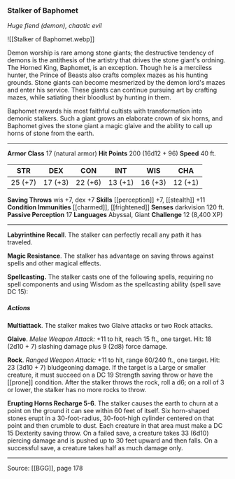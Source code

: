 ### Stalker of Baphomet
_Huge fiend (demon), chaotic evil_

![[Stalker of Baphomet.webp]]

Demon worship is rare among stone giants; the destructive tendency of demons is the antithesis of the artistry that drives the stone giant's ordning. The Horned King, Baphomet, is an exception. Though he is a merciless hunter, the Prince of Beasts also crafts complex mazes as his hunting grounds. Stone giants can become mesmerized by the demon lord's mazes and enter his service. These giants can continue pursuing art by crafting mazes, while satiating their bloodlust by hunting in them.

Baphomet rewards his most faithful cultists with transformation into demonic stalkers. Such a giant grows an elaborate crown of six horns, and Baphomet gives the stone giant a magic glaive and the ability to call up horns of stone from the earth.




---

**Armor Class** 17 (natural armor)
**Hit Points** 200 (16d12 + 96)
**Speed** 40 ft.

| STR     | DEX     | CON     | INT     | WIS     | CHA     |
|---------|---------|---------|---------|---------|---------|
| 25 (+7) | 17 (+3) | 22 (+6) | 13 (+1) | 16 (+3) | 12 (+1) |

**Saving Throws** wis +7, dex +7
**Skills** [[perception]] +7, [[stealth]] +11
**Condition Immunities** [[charmed]], [[frightened]]
**Senses** darkvision 120 ft.
**Passive Perception** 17
**Languages** Abyssal, Giant
**Challenge** 12 (8,400 XP)

---

**Labyrinthine Recall**. The stalker can perfectly recall any path it has traveled.

**Magic Resistance**. The stalker has advantage on saving throws against spells and other magical effects.

**Spellcasting.** The stalker casts one of the following spells, requiring no spell components and using Wisdom as the spellcasting ability (spell save DC 15):

##### Actions
**Multiattack**. The stalker makes two Glaive attacks or two Rock attacks.

**Glaive**. _Melee Weapon Attack:_ +11 to hit, reach 15 ft., one target. Hit: 18 (2d10 + 7) slashing damage plus 9 (2d8) force damage.

**Rock**. _Ranged Weapon Attack:_ +11 to hit, range 60/240 ft., one target. Hit: 23 (3d10 + 7) bludgeoning damage. If the target is a Large or smaller creature, it must succeed on a DC 19 Strength saving throw or have the [[prone]] condition. After the stalker throws the rock, roll a d6; on a roll of 3 or lower, the stalker has no more rocks to throw.

**Erupting Horns Recharge 5-6**. The stalker causes the earth to churn at a point on the ground it can see within 60 feet of itself. Six horn-shaped stones erupt in a 30-foot-radius, 30-foot-high cylinder centered on that point and then crumble to dust. Each creature in that area must make a DC 15 Dexterity saving throw. On a failed save, a creature takes 33 (6d10) piercing damage and is pushed up to 30 feet upward and then falls. On a successful save, a creature takes half as much damage only.


---

Source: [[BGG]], page 178